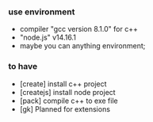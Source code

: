### use environment
*  compiler "gcc version 8.1.0" for c++
*  "node.js" v14.16.1
*  maybe you can anything environment;

### to have
*  [create] install c++ project
*  [createjs] install node project 
*  [pack] compile c++ to exe file 
*  [gk] Planned for extensions